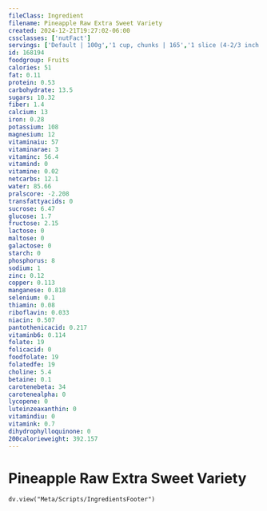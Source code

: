 ```yaml
---
fileClass: Ingredient
filename: Pineapple Raw Extra Sweet Variety
created: 2024-12-21T19:27:02-06:00
cssclasses: ['nutFact']
servings: ['Default | 100g','1 cup, chunks | 165','1 slice (4-2/3 inch dia x 3/4 inch thick) | 166','1 fruit | 905','1 nlea serving | 112']
id: 168194
foodgroup: Fruits
calories: 51
fat: 0.11
protein: 0.53
carbohydrate: 13.5
sugars: 10.32
fiber: 1.4
calcium: 13
iron: 0.28
potassium: 108
magnesium: 12
vitaminaiu: 57
vitaminarae: 3
vitaminc: 56.4
vitamind: 0
vitamine: 0.02
netcarbs: 12.1
water: 85.66
pralscore: -2.208
transfattyacids: 0
sucrose: 6.47
glucose: 1.7
fructose: 2.15
lactose: 0
maltose: 0
galactose: 0
starch: 0
phosphorus: 8
sodium: 1
zinc: 0.12
copper: 0.113
manganese: 0.818
selenium: 0.1
thiamin: 0.08
riboflavin: 0.033
niacin: 0.507
pantothenicacid: 0.217
vitaminb6: 0.114
folate: 19
folicacid: 0
foodfolate: 19
folatedfe: 19
choline: 5.4
betaine: 0.1
carotenebeta: 34
carotenealpha: 0
lycopene: 0
luteinzeaxanthin: 0
vitamindiu: 0
vitamink: 0.7
dihydrophylloquinone: 0
200calorieweight: 392.157
---
```


# Pineapple Raw Extra Sweet Variety

```dataviewjs
dv.view("Meta/Scripts/IngredientsFooter")
```